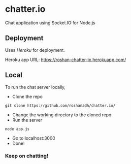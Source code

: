 # chatter.io
Chat application using Socket.IO for Node.js

## Deployment
Uses *Heroku* for deployment.

Heroku app URL: https://roshan-chatter-io.herokuapp.com/

## Local
To run the chat server locally, 
* Clone the repo
```console
git clone https://github.com/roshanadh/chatter.io/
```

* Change the working directory to the cloned repo
* Run the server
```console
node app.js
```
* Go to localhost:3000
* Done!

### Keep on chatting!
